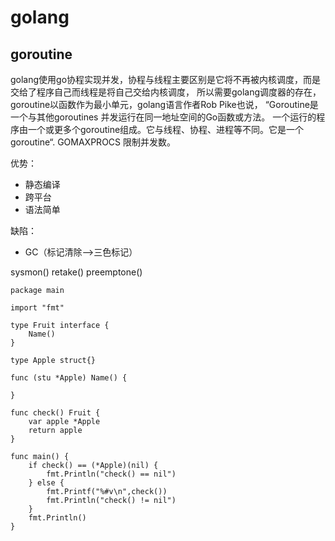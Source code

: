 # golang

## goroutine

golang使用go协程实现并发，协程与线程主要区别是它将不再被内核调度，而是交给了程序自己而线程是将自己交给内核调度，
所以需要golang调度器的存在，goroutine以函数作为最小单元，golang语言作者Rob Pike也说，
“Goroutine是一个与其他goroutines 并发运行在同一地址空间的Go函数或方法。
一个运行的程序由一个或更多个goroutine组成。它与线程、协程、进程等不同。它是一个goroutine“.
GOMAXPROCS 限制并发数。

优势：
- 静态编译
- 跨平台
- 语法简单

缺陷：
- GC（标记清除-->三色标记）

sysmon() retake() preemptone()

```
package main

import "fmt"

type Fruit interface {
	Name()
}

type Apple struct{}

func (stu *Apple) Name() {

}

func check() Fruit {
	var apple *Apple
	return apple
}

func main() {
	if check() == (*Apple)(nil) {
		fmt.Println("check() == nil")
	} else {
		fmt.Printf("%#v\n",check())
		fmt.Println("check() != nil")
	}
	fmt.Println()
}
```